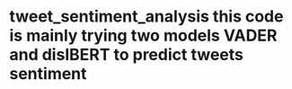 # tweet_sentiment_analysis this code is mainly trying two models VADER and dislBERT to predict tweets sentiment

